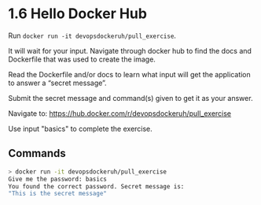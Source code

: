 # 1.6 Hello Docker Hub

Run `docker run -it devopsdockeruh/pull_exercise`.

It will wait for your input. Navigate through docker hub to find the docs and Dockerfile that was used to create the image.

Read the Dockerfile and/or docs to learn what input will get the application to answer a “secret message”.

Submit the secret message and command(s) given to get it as your answer.

Navigate to: <https://hub.docker.com/r/devopsdockeruh/pull_exercise>

Use input "basics" to complete the exercise.

## Commands

```sh
> docker run -it devopsdockeruh/pull_exercise
Give me the password: basics
You found the correct password. Secret message is:
"This is the secret message"
```
